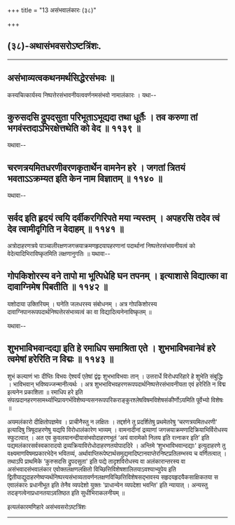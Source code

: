 +++
title = "13 असंभवालंकारः (३८)"

+++


## (३८)-अथासंभवसरोऽष्टत्रिंशः.

------------------------------------------------------------------------

## असंभाव्यत्वकथनमर्थसिद्धेरसंभवः ॥

कस्यचित्कार्यस्य निष्पत्तेरसंभावनीयत्ववर्णनमसंभवो नामालंकारः । यथा--



## कुरुसदसि द्रुपदसुता परिभूताऽभूद्यदा तथा धूर्तैः । तव करुणा तां भगवंस्तदाऽभिरक्षेत्तथेति को वेद ॥ ११३९ ॥

यथावा--



## चरणत्रयमितधरणीवरणकृतार्थेन वामनेन हरे । जगतां त्रितयं भवताऽऽक्रम्यत इति केन नाम विज्ञातम् ॥ ११४० ॥

यथावा--



## सर्वद इति हृदयं त्वयि दर्वीकरगिरिपते मया न्यस्तम् । अपहरसि तदेव त्वं देव त्वामीदृगिति न वेदाहम् ॥ ११४१ ॥

अत्रोदाहरणत्रये पाञ्चालीरक्षणजगत्त्रयाक्रमणहृदयापहरणानां पदार्थानां
निष्पत्तेरसंभावनीयत्वं को वेदेत्यादिभिराविष्कृतमिति लक्षणानुगतिः ॥
यथावा--



## गोपकिशोरस्य वने तापो मा भूत्पिधेहि घन तपनम् । इत्याशासे विद्यात्का वा दावाग्निमेष पिबतीति ॥ ११४२ ॥

यशोदाया उक्तिरियम् । घनेति जलधरस्य संबोधनम् । अत्र गोपकिशोरस्य
दावाग्निपानरूपपदार्थनिष्पत्तेरसंभाव्यत्वं का वा विद्यादित्यनेनाविष्कृतम्
॥

यथावा--



## शुभभाविभवान्दद्या इति हे रमाधिप समाश्रिता एते । शुभभाविभवानेवं हरे त्वमेषां हरेरिति न विद्मः ॥ ११४३ ॥

शुभं कल्याणं भाः दीप्तिः विभवः ऐश्वर्यं एतेषां द्वंद्वः शुभभाविभवाः
तान् । उत्तरार्धे विरोधपरिहारे हे शुभेति संबुद्धिः । भाविभवान्
भविष्यज्जन्मानीत्यर्थः । अत्र शुभभाविभवहरणरूपपदार्थनिष्पत्तेरसंभावनीयता
एवं हरेरिति न विद्म इत्यनेन प्रकाशिता ॥ रमाधिप हरे इति
संपत्प्रदानहरणसामर्थ्याभिप्रायगर्भविशेष्यन्यसनरूपपरिकराङ्कुरश्लेषविषमविशेषसंकीर्णोऽयमिति
पूर्वेभ्यो विशेषः ॥

अयमलंकारो दीक्षितोपज्ञमेव । प्राचीनैस्तु न लक्षितः । तद्दर्शने तु
प्रदर्शितेषु प्रथमेतरेषु ‘चरणत्रयमितधरणी' इत्यादिषु त्रिषूदाहरणेषु
यद्यपि विरोधालंकारेण भाव्यम् । वामनादीनां द्रव्याणां
जगत्त्रयाक्रमणादिक्रियाभिर्विरोधस्य स्फुटत्वात् । अत एव
कुवलयानन्दीयासंभवोदाहरणभूतं ‘अयं वारामेको निलय इति रत्नाकर इति’ इति
पद्यमलंकारसर्वस्वकारादयो द्रव्यक्रियाविरोधोदाहरणतयोपाददिरे । अन्तिमे
‘शुभभाविभवान्दद्याः' इत्युदाहरणे तु वक्ष्यमाणविषमप्रकारभेदेन भवितव्यं,
अर्थावाप्तिरूपेष्टार्थसमुद्यमादिष्टानवाप्तेरनिष्टप्रतिलम्भस्य च
वर्णितत्वात् । तथाऽपि प्राथमिके ‘कुरुसदसि द्रुपदसुता' इति पद्ये
तादृशविरोधस्य वा अलंकारान्तरस्य वा असंभवादसंभवालंकार एवोक्तलक्षणलक्षितो
विच्छित्तिविशेषशालितयाऽवश्याभ्युपेय इति
द्वितीयाद्युदाहरणेष्वप्यर्थनिष्पत्त्यसंभाव्यतावर्णनलक्षणविच्छित्तिविशेषसद्भावस्य
सहृदयहृदयैकसाक्षिकतया स एवालंकारः प्रधानीभूत इति तेनैव व्यपदेशो युक्तः
'प्राधान्येन व्यपदेशा भवन्ति' इति न्यायात् । अन्यस्तु
तदङ्गत्वेनाप्रधानतयाऽवतिष्ठत इति सुधीभिराकलनीयम् ॥

इत्यलंकारमणिहारे असंभवसरोऽष्टत्रिंशः

------------------------------------------------------------------------

